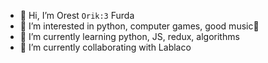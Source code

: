 - 👋 Hi, I’m Orest `Orik:3` Furda
- 👀 I’m interested in python, computer games, good music🎵
- 🌱 I’m currently learning python, JS, redux, algorithms
- 💞️ I’m currently collaborating with Lablaco

<!---
orestcodecare/orestcodecare is a ✨ special ✨ repository because its `README.md` (this file) appears on your GitHub profile.
You can click the Preview link to take a look at your changes.
--->
